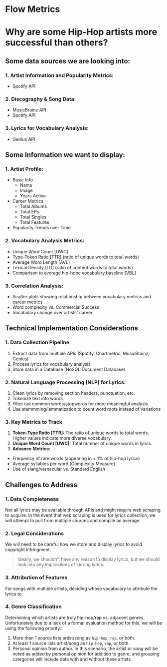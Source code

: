 # Flow Metrics

# Why are some Hip-Hop artists more successful than others?

## Some data sources we are looking into:

### 1. Artist Information and Popularity Metrics:

- Spotify API

### 2. Discography & Song Data:

- MusicBrainz API
- Spotify API

### 3. Lyrics for Vocabulary Analysis:

- Genius API

## Some Information we want to display:

### 1. Artist Profile:

- Basic Info
  - Name
  - Image
  - Years Active
- Career Metrics
  - Total Albums
  - Total EPs
  - Total Singles
  - Total Features
- Popularity Trends over Time

### 2. Vocabulary Analysis Metrics:

- Unique Word Count [UWC]
- Type-Token Ratio [TTR] (ratio of unique words to total words)
- Average Word Length [AVL]
- Lexical Density [LD] (ratio of content words to total words)
- Comparison to average hip-hope vocabulary baseline [VBL]

### 3. Correlation Analysis:

- Scatter plots showing relationship between vocabulary metrics and career metrics
- Word complexity vs. Commercial Success
- Vocabulary change over artists' career

## Technical Implementation Considerations

### 1. Data Collection Pipeline

1. Extract data from multiple APIs (Spotify, Chartmetric, MusicBrainz, Genius)
2. Process lyrics for vocabulary analysis
3. Store data in a Database (NoSQL Document Database)

### 2. Natural Language Processing (NLP) for Lyrics:

1. Clean lyrics by removing section headers, punctuation, etc.
2. Tokenize text into words
3. Filter out common words/stopwords for more meaningful analysis
4. Use stemmming/lemmatization to count word roots instead of variations

### 3. Key Metrics to Track

1. **Token-Type Ratio [TTR]:** The ratio of unique words to total words. Higher values indicate more diverse vocabulary.
2. **Unique Word Count [UWC]:** Total number of unique words in lyrics.
3. **Advance Metrics:**
  - Frequency of rare words (appearing in < 1% of hip-hop lyrics)
  - Average syllables per word (Complexity Measure)
  - Use of slang/vernacular vs. Standard English

## Challenges to Address

### 1. Data Completeness

Not all lyrics may be available through APIs and might require web scraping to acquire. In the event that web scraping is used for lyrics collection, we will attempt to pull from multiple sources and compile an average.

### 2. Legal Considerations

We will need to be careful how we store and display lyrics to avoid copyright infringment.

> Ideally, we shouldn't have any reason to display lyrics, but we should look into any implications of storing lyrics.

### 3. Attribution of Features

For songs with multiple artists, deciding whose vocabulary to attribute the lyrics to.

### 4. Genre Classification

Determining which artists are truly hip-hop/rap vs. adjacent genres. Unfortunately due to a lack of a formal evaluation method for this, we will be using the following priority:
1. More than 1 source lists artist/song as `hip-hop`, `rap`, or both.
2. At least 1 source lists artist/song as `hip-hop`, `rap`, or both.
3. Personal opinion from author. In this scenario, the artist or song will be noted as added by personal opinion for addition to genre, and grouping categories will include data with and without these artists.